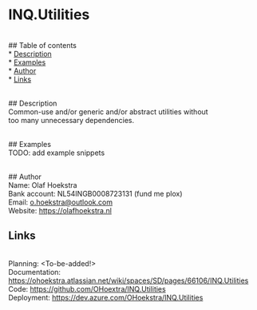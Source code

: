 # INQ.Utilities

<br />## Table of contents
<br />* [Description](#description)
<br />* [Examples](#examples)
<br />* [Author](#author)
<br />* [Links](#links)


<br />## Description
<br />Common-use and/or generic and/or abstract utilities without
<br /> too many unnecessary dependencies.

<br />## Examples
<br />TODO: add example snippets

<br />## Author
<br />Name: Olaf Hoekstra
<br />Bank account: NL54INGB0008723131 (fund me plox)
<br />Email: o.hoekstra@outlook.com
<br />Website: https://olafhoekstra.nl

## Links
<br />Planning: <To-be-added!>
<br />Documentation: https://ohoekstra.atlassian.net/wiki/spaces/SD/pages/66106/INQ.Utilities
<br />Code: https://github.com/OHoextra/INQ.Utilities
<br />Deployment: https://dev.azure.com/OHoekstra/INQ.Utilities